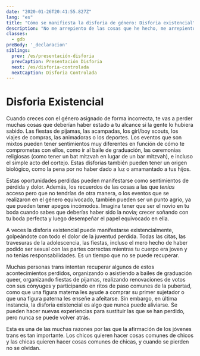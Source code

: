 ```yaml
---
date: "2020-01-26T20:41:55.827Z"
lang: "es"
title: "Cómo se manifiesta la disforia de género: Disforia existencial"
description: "No me arrepiento de las cosas que he hecho, me arrepiento de las cosas que no hice cuando tuve la oportunidad."
classes:
  - gdb
preBody: '_declaracion'
siblings:
  prev: /es/presentación-disforia
  prevCaption: Presentación Disforia
  next: /es/disforia-controlada
  nextCaption: Disforia Controlada
---
```


# Disforia Existencial

Cuando creces con el género asignado de forma incorrecta, te vas a perder muchas cosas que deberían haber estado a tu alcance si la gente lo hubiera sabido. Las fiestas de pijamas, las acampadas, los girl/boy scouts, los viajes de compras, las animadoras o los deportes. Los eventos que son mixtos pueden tener sentimientos muy diferentes en función de cómo te comprometas con ellos, como ir al baile de graduación, las ceremonias religiosas (como tener un bat mitzvah en lugar de un bar mitzvah), e incluso el simple acto del cortejo. Estas disforias también pueden tener un origen biológico, como la pena por no haber dado a luz o amamantado a tus hijos.

Estas oportunidades perdidas pueden manifestarse como sentimientos de pérdida y dolor. Además, los recuerdos de las cosas a las que *tenías* acceso pero que no tendrías de otra manera, o los eventos que se realizaron en el género equivocado, también pueden ser un punto agrio, ya que pueden tener apegos incómodos. Imagina tener que ser el novio en tu boda cuando sabes que deberías haber sido la novia; crecer soñando con tu boda perfecta y luego desempeñar el papel equivocado en ella.

A veces la disforia existencial puede manifestarse existencialmente, golpeándote con todo el dolor de la juventud perdida. Todas las citas, las travesuras de la adolescencia, las fiestas, incluso el mero hecho de haber podido ser sexual con las partes correctas mientras tu cuerpo era joven y no tenías responsabilidades. Es un tiempo que no se puede recuperar.

Muchas personas trans intentan recuperar algunos de estos acontecimientos perdidos, organizando o asistiendo a bailes de graduación queer, organizando fiestas de pijamas, realizando renovaciones de votos con sus cónyuges y participando en ritos de paso comunes de la pubertad, como que una figura materna les ayude a comprar su primer sujetador o que una figura paterna les enseñe a afeitarse. Sin embargo, en última instancia, la disforia existencial es algo que nunca puede aliviarse. Se pueden hacer nuevas experiencias para sustituir las que se han perdido, pero nunca se puede volver atrás.

Esta es una de las muchas razones por las que la afirmación de los jóvenes trans es tan importante. Los chicos quieren hacer cosas comunes de chicos y las chicas quieren hacer cosas comunes de chicas, y cuando se pierden no se olvidan.
